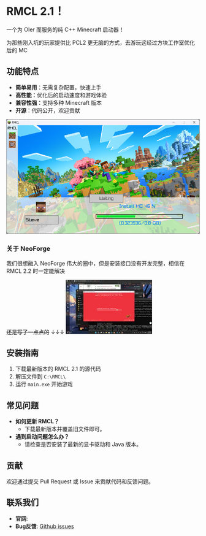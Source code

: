 # RMCL 2.1！
一个为 OIer 而服务的纯 C++ Minecraft 启动器！

为那些刚入坑的玩家提供比 PCL2 更无脑的方式，去游玩这经过方块工作室优化后的 MC

## 功能特点

- **简单易用**：无需复杂配置，快速上手
- **高性能**：优化后的启动速度和游戏体验
- **兼容性强**：支持多种 Minecraft 版本
- **开源**：代码公开，欢迎贡献

![](show1.png)

### 关于 NeoForge

我们很想融入 NeoForge 伟大的圈中，但是安装接口没有开发完整，相信在 RMCL 2.2 时一定能解决

~~还是写了一点点的~~
↓↓↓
![](show2.png)

## 安装指南

1. 下载最新版本的 RMCL 2.1 的源代码
2. 解压文件到 `C:\RMCL\`
3. 运行 `main.exe` 开始游戏

## 常见问题

- **如何更新 RMCL？**
    - 下载最新版本并覆盖旧文件即可。
- **遇到启动问题怎么办？**
    - 请检查是否安装了最新的显卡驱动和 Java 版本。

## 贡献

欢迎通过提交 Pull Request 或 Issue 来贡献代码和反馈问题。

## 联系我们

- **官网**: [](nbs-gen.github.io)
- **Bug反馈**: [Github issues](https://github.com/nbs-gen/RMCL/issues)


